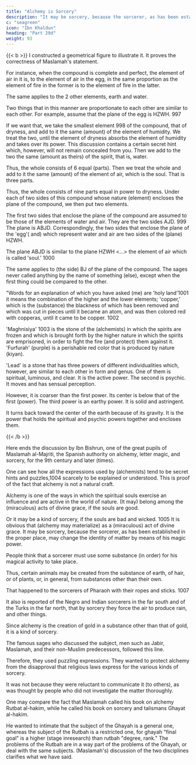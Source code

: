 ```yaml
---
title: "Alchemy is Sorcery"
description: "It may be sorcery, because the sorcerer, as has been established in the proper place, may change the identity of matter by means of his magic power"
c: "seagreen"
icon: "Ibn Khaldun"
heading: "Part 29d"
weight: 93
---
```




{{< b >}}
I constructed a geometrical figure to illustrate it. It proves the correctness of Maslamah's statement. 

For instance, when the compound is complete and perfect, the element of air in it is, to the element of air in the egg, in the same proportion as the element of fire in the former is to the element of fire in the latter. 

The same applies to the 2 other elements, earth and water.

Two things that in this manner are proportionate to each other are similar to each other. For example, assume that the plane of the egg is HZWH. 997 

If we want that, we take the smallest element 998 of the compound, that of dryness, and add to it the same (amount) of the element of humidity. We treat the two, until the element of dryness absorbs the element of humidity and takes over its power. This discussion contains a certain secret hint which, however, will not remain concealed from you. Then we add to the two the same (amount as theirs) of the spirit, that is, water. 

Thus, the whole consists of 6 equal (parts). Then we treat the whole and add to it the same (amount) of the element of air, which is the soul. That is three parts. 

Thus, the whole consists of nine parts equal in power to dryness. Under each of two sides of this compound whose nature (element) encloses the plane of the compound, we then put two elements. 

The first two sides that enclose the plane of the compound are assumed to be those of the elements of water and air. They are the two sides AJD. 999 The plane is ABJD. Correspondingly, the two sides that enclose the plane of the 'egg'( and) which represent water and air are two sides of the (plane) HZWH. 

The plane ABJD is similar to the plane HZWH <...> the element of air which is called 'soul.' 1000 

The same applies to (the side) BJ of the plane of the compound. The sages never called anything by the name of something (else), except when the first thing could be compared to the other.

"Words for an explanation of which you have asked (me) are 'holy land'1001 it means the combination of the higher and the lower elements; 'copper,' which is the (substance) the blackness of which has been removed and which was cut in pieces until it became an atom, and was then colored red with copperas, until it came to be copper. 1002 

'Maghnisiya' 1003 is the stone of the (alchemists) in which the spirits are frozen and which is brought forth by the higher nature in which the spirits are emprisoned, in order to fight the fire (and protect) them against it. 'Furfurah' (purple) is a perishable red color that is produced by nature (kiyan). 

'Lead' is a stone that has three powers of different individualities which, however, are similar to each other in form and genus. One of them is spiritual, luminous, and clear. It is the active power. The second is psychic. It moves and has sensual perception. 

However, it is coarser than the first power. Its center is below that of the first (power). The third power is an earthy power. It is solid and astringent. 

It turns back toward the center of the earth because of its gravity. It is the power that holds the spiritual and psychic powers together and encloses them. 

<!-- "All the remaining (words) are innovations created in order to confuse the ignorant. He who knows the (basic) premises can dispense with everything else.

"That is all you have asked me about. I have explained it to you in this epistle. We hope with God's help that you will achieve your wish. Farewell." -->
{{< /b >}}


Here ends the discussion by Ibn Bishrun, one of the great pupils of Maslamah al-Majriti, the Spanish authority on alchemy, letter magic, and sorcery, for the 9th century and later (times).

One can see how all the expressions used by (alchemists) tend to be secret hints and puzzles,1004 scarcely to be explained or understood. This is proof of the fact that alchemy is not a natural craft.

<!-- The truth with regard to alchemy, which is to be believed and which is supported by actual fact, is that -->

Alchemy is one of the ways in which the spiritual souls exercise an influence and are active in the world of nature. (It may) belong among the (miraculous) acts of divine grace, if the souls are good. 

Or it may be a kind of sorcery, if the souls are bad and wicked. 1005 It is obvious that (alchemy
may materialize) as a (miraculous) act of divine grace. It may be sorcery, because the sorcerer, as has been established in the proper place, may change the identity of matter by means of his magic power.

<!-- 1006  -->

People think that a sorcerer must use some substance (in order) for his magical activity to take place. 

Thus, certain animals may be created from the substance of earth, of hair, or of plants, or, in general, from substances other than their own. 

That happened to the sorcerers of Pharaoh with their ropes and sticks. 1007 

It also is reported of the Negro and Indian sorcerers in the far south and of the Turks in the far north, that by sorcery they force the air to produce rain, and other things. 

<!-- 1008 -->

Since alchemy is the creation of gold in a substance other than that of gold, it is a kind of sorcery. 

The famous sages who discussed the subject, men such as Jabir, Maslamah, and their non-Muslim predecessors, followed this line.

Therefore, they used puzzling expressions. They wanted to protect alchemy from the disapproval that religious laws express for the various kinds of sorcery. 

It was not because they were reluctant to communicate it (to others), as was thought by people who did not investigate the matter thoroughly.

One may compare the fact that Maslamah called his book on alchemy Rutbat al-hakim, while he called his book on sorcery and talismans Ghayat al-hakim. 

He wanted to intimate that the subject of the Ghayah is a general one, whereas the subject of the Rutbah is a restricted one, for ghayah "final goal" is a higher (stage inresearch) than rutbah "degree, rank." The problems of the Rutbah are in a way part of the problems of the Ghayah, or deal with the same subjects. (Maslamah's) discussion of the two disciplines clarifies what we have said. 

<!-- Later on, we shall explain that those who assume that the achievements of alchemy are the result of a natural craft are wrong.1009
 -->

